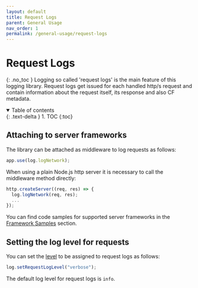 ```yaml
---
layout: default
title: Request Logs
parent: General Usage
nav_order: 1
permalink: /general-usage/request-logs
---
```


# Request Logs
{: .no_toc }
Logging so called 'request logs' is the main feature of this logging library. 
Request logs get issued for each handled http/s request and contain information about the request itself, its response and also CF metadata.

<details open markdown="block">
  <summary>
    Table of contents
  </summary>
  {: .text-delta }
1. TOC
{:toc}
</details>

## Attaching to server frameworks
The library can be attached as middleware to log requests as follows:
```js
app.use(log.logNetwork);
```

When using a plain Node.js http server it is necessary to call the middleware method directly:
```js
http.createServer((req, res) => {
  log.logNetwork(req, res);
  ...
});
```

You can find code samples for supported server frameworks in the [Framework Samples](/cf-nodejs-logging-support/getting-started/framework-samples/) section.

## Setting the log level for requests

You can set the [level](/cf-nodejs-logging-support/general-usage/message-logs#logging-levels) to be assigned to request logs as follows:
```js
log.setRequestLogLevel("verbose");
```
The default log level for request logs is ``info``.

